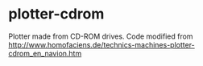 # plotter-cdrom
Plotter made from CD-ROM drives. Code modified from http://www.homofaciens.de/technics-machines-plotter-cdrom_en_navion.htm

